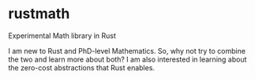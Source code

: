 # rustmath
Experimental Math library in Rust

I am new to Rust and PhD-level Mathematics.
So, why not try to combine the two and learn more about both?
I am also interested in learning about the zero-cost abstractions that Rust enables.

